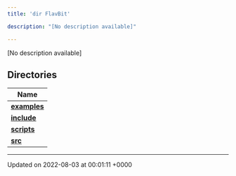 ```yaml
---
title: 'dir FlavBit'

description: "[No description available]"

---
```







[No description available]

## Directories

| Name           |
| -------------- |
| **[examples](/documentation/code/colliderbit_development/files/dir_ceac9c226c06f2d8cc942a91d8761014/#dir-examples)**  |
| **[include](/documentation/code/colliderbit_development/files/dir_6718e6f775867ee8f236c973530b25fa/#dir-include)**  |
| **[scripts](/documentation/code/colliderbit_development/files/dir_a067623e4190754646e2c6911441325d/#dir-scripts)**  |
| **[src](/documentation/code/colliderbit_development/files/dir_94152b36e2a6900319663d0a0512906c/#dir-src)**  |






-------------------------------

Updated on 2022-08-03 at 00:01:11 +0000
